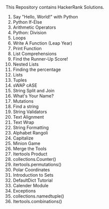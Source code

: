 This Repository contains HackerRank Solutions.

01. Say "Hello, World!" with Python
02. Python If-Else
03. Arithmetic Operators
04. Python: Division
05. Loops
06. Write A Function (Leap Year)
07. Print Function
08. List Comprehensions
09. Find the Runner-Up Score!
10. Nested Lists
11. Finding the percentage
12. Lists
13. Tuples
14. sWAP cASE
15. String Split and Join
16. What's Your Name?
17. Mutations
18. Find a string
19. String Validators
20. Text Alignment
21. Text Wrap
22. String Formatting
23. Alphabet Rangoli
24. Capitalize
25. Minion Game
26. Merge the Tools
27. Itertools Product
28. collections.Counter()
29. itertools.permutations()
30. Polar Coordinates
31. Introduction to Sets
32. DefaultDict Tutorial
33. Calender Module
34. Exceptions
35. collections.namedtuple()
41. Itertools.combinations()
